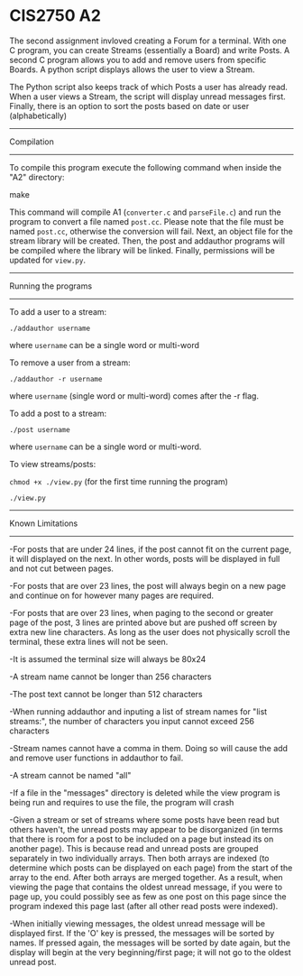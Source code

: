 # CIS2750 A2

The second assignment invloved creating a Forum for a terminal. With one C program, you can create Streams (essentially a Board) and write Posts. A second C program allows you to add and remove users from specific Boards. A python script displays allows the user to view a Stream.

The Python script also keeps track of which Posts a user has already read. When a user views a Stream, the script will display unread messages first. Finally, there is an option to sort the posts based on date or user (alphabetically)

************
Compilation
************

To compile this program execute the following command when inside the "A2" directory:

make

This command will compile A1 (`converter.c` and `parseFile.c`) and run the program to convert a file named `post.cc`. Please note that the file must be named `post.cc`, otherwise the conversion will fail. Next, an object file for the stream library will be created. Then, the post and addauthor programs will be compiled where the library will be linked. Finally, permissions will be updated for `view.py`.

********************
Running the programs
********************

To add a user to a stream:

`./addauthor username`

where `username` can be a single word or multi-word

To remove a user from a stream:

`./addauthor -r username`

where `username` (single word or multi-word) comes after the -r flag.

To add a post to a stream:

`./post username`

where `username` can be a single word or multi-word.

To view streams/posts:

`chmod +x ./view.py` (for the first time running the program)

`./view.py`

*****************
Known Limitations
*****************
-For posts that are under 24 lines, if the post cannot fit on the current page, it will displayed on the next. In other words, posts will be displayed in full and not cut between pages.

-For posts that are over 23 lines, the post will always begin on a new page and continue on for however many pages are required.

-For posts that are over 23 lines, when paging to the second or greater page of the post, 3 lines are printed above but are pushed off screen by extra new line characters. As long as the user does not physically scroll the terminal, these extra lines will not be seen.

-It is assumed the terminal size will always be 80x24

-A stream name cannot be longer than 256 characters

-The post text cannot be longer than 512 characters

-When running addauthor and inputing a list of stream names for "list streams:", the number of characters you input cannot exceed 256 characters

-Stream names cannot have a comma in them. Doing so will cause the add and remove user functions in addauthor to fail.

-A stream cannot be named "all"

-If a file in the "messages" directory is deleted while the view program is being run and requires to use the file, the program will crash

-Given a stream or set of streams where some posts have been read but others haven't, the unread posts may appear to be disorganized (in terms that there is room for a post to be included on a page but instead its on another page). This is because read and unread posts are grouped separately in two individually arrays. Then both arrays are indexed (to determine which posts can be displayed on each page) from the start of the array to the end. After both arrays are merged together. As a result, when viewing the page that contains the oldest unread message, if you were to page up, you could possibly see as few as one post on this page since the program indexed this page last (after all other read posts were indexed).

-When initially viewing messages, the oldest unread message will be displayed first. If the 'O' key is pressed, the messages will be sorted by names. If pressed again, the messages will be sorted by date again, but the display will begin at the very beginning/first page; it will not go to the oldest unread post.
